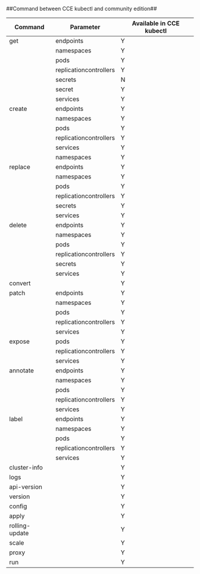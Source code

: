 ##Command between CCE kubectl and community edition##

Command|Parameter|Available in CCE kubectl|
----- | ----- | ----- |
 get 	| endpoints | Y |
     	| namespaces | Y |  
     	| pods | Y |
     	| replicationcontrollers | Y |
     	| secrets | N |
     	| secret <id> | Y |
     	| services | Y |
create	|endpoints | Y |
	  	|namespaces | Y |
		|pods | Y |
		|replicationcontrollers | Y |
		|services | Y |
		|namespaces | Y |		
replace |	endpoints | Y |
		|namespaces | Y |	
		|pods | Y |
		|replicationcontrollers	| Y |
		|secrets | Y |
		|services | Y |	
delete	|endpoints | Y |
		|namespaces | Y |	
		|pods | Y |
		|replicationcontrollers	| Y |
		|secrets | Y |
		|services | Y |	
convert	|	| Y |
patch 	|endpoints	| Y |
		|namespaces| Y |	
		|pods	| Y |
		|replicationcontrollers	| Y |
		|services | Y |
expose  |pods	| Y |
		|replicationcontrollers	| Y |
		|services	| Y |
annotate|endpoints	| Y |
		|namespaces | Y |	
		|pods	| Y |
		|replicationcontrollers	| Y |
		|services	| Y |
label	|endpoints	| Y |
		|namespaces| Y |	
		|pods	| Y |
		|replicationcontrollers	| Y |
		|services	| Y |
cluster-info|	| Y |
logs	|| Y |
api-version|| Y |
version || Y |
config  || Y |
apply   || Y |
rolling-update || Y |
scale || Y |
proxy || Y |
run   || Y |
		
		
		

